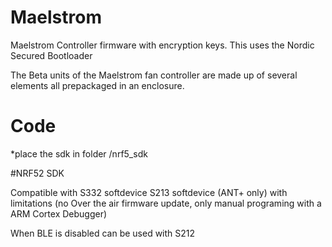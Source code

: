 # Maelstrom
Maelstrom Controller firmware with encryption keys. This uses the Nordic Secured Bootloader

The Beta units of the Maelstrom fan controller are made up of several elements all prepackaged in an enclosure. 


# Code
*place the sdk in folder /nrf5_sdk

#NRF52 SDK

Compatible with
S332 softdevice
S213 softdevice (ANT+ only) with limitations (no Over the air firmware update, only manual programing with a ARM Cortex Debugger)

When BLE is disabled can be used with S212

